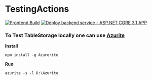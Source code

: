 # TestingActions
 [![Frontend Build](https://github.com/RonHaland/TestingActions/actions/workflows/main_frontend.yml/badge.svg)](https://github.com/RonHaland/TestingActions/actions/workflows/main_frontend.yml)
[![Deploy backend service - ASP.NET CORE 3.1 APP](https://github.com/RonHaland/TestingActions/actions/workflows/main_gienjultestapi.yml/badge.svg)](https://github.com/RonHaland/TestingActions/actions/workflows/main_gienjultestapi.yml)


### To Test TableStorage locally one can use [Azurite](https://github.com/Azure/Azurite)
**Install**
``` 
npm install -g Azurerite
```

**Run**
```
azurite -s -l D:\Azurite 
```